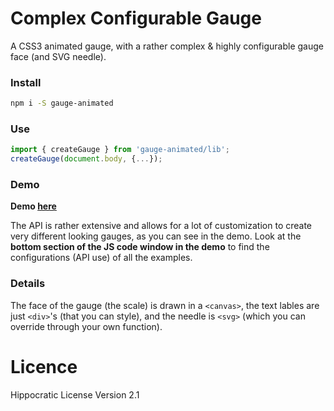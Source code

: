 # Complex Configurable Gauge

A CSS3 animated gauge, with a rather complex & highly configurable gauge face (and SVG needle).

### Install

```bash
npm i -S gauge-animated
```

### Use

```js
import { createGauge } from 'gauge-animated/lib';
createGauge(document.body, {...});
```

### Demo

**Demo [here](http://codepen.io/whitelizard/pen/zRwOaJ?editors=0010)**

The API is rather extensive and allows for a lot of customization to create very different looking gauges, as you can see in the demo. Look at the **bottom section of the JS code window in the demo** to find the configurations (API use) of all the examples.

### Details

The face of the gauge (the scale) is drawn in a `<canvas>`, the text lables are just `<div>`'s (that you can style), and the needle is `<svg>` (which you can override through your own function).

# Licence

Hippocratic License Version 2.1
